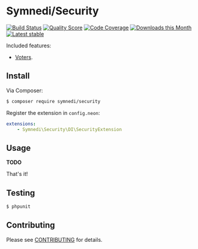 # Symnedi/Security

[![Build Status](https://img.shields.io/travis/Symnedi/Security.svg?style=flat-square)](https://travis-ci.org/Symnedi/Security)
[![Quality Score](https://img.shields.io/scrutinizer/g/Symnedi/Security.svg?style=flat-square)](https://scrutinizer-ci.com/g/Symnedi/Security)
[![Code Coverage](https://img.shields.io/scrutinizer/coverage/g/Symnedi/Security.svg?style=flat-square)](https://scrutinizer-ci.com/g/Symnedi/Security)
[![Downloads this Month](https://img.shields.io/packagist/dm/symnedi/security.svg?style=flat-square)](https://packagist.org/packages/symnedi/security)
[![Latest stable](https://img.shields.io/packagist/v/symnedi/security.svg?style=flat-square)](https://packagist.org/packages/symnedi/security)


Included features:

- [Voters](http://symfony.com/doc/current/cookbook/security/voters_data_permission.html).


## Install

Via Composer:

```sh
$ composer require symnedi/security
```

Register the extension in `config.neon`:

```yaml
extensions:
	- Symnedi\Security\DI\SecurityExtension
```


## Usage

**TODO**

That's it!



## Testing

```sh
$ phpunit
```


## Contributing

Please see [CONTRIBUTING](CONTRIBUTING.md) for details.
